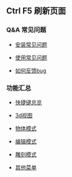 [//]: # ([test website]&#40;https://sketchfab.com/models/02bdb901643c4a8e99158e2c9327f6fe/embed?ui_theme=dark ':include :type=iframe width=10% height=720px'&#41;)

[//]: # (![视频]&#40;https://player.bilibili.com/player.html?aid=786635210&bvid=BV1h14y167oy&cid=1220056174&page=1 ':include type=iframe height=1080px'&#41;)


## Ctrl F5 刷新页面

### Q&A 常见问题

+ [安装常见问题](./QA/安装常见问题.md)

+ [使用常见问题](./QA/使用常见问题.md)

+ [如何反馈bug](./QA/bugReport.md)

### 功能汇总

+ [快捷键总览](./functions/shortcuts.md)

+ [3d视图](./functions/view3d.md)
    
+ [物体模式](./functions/object_mode.md)

+ [编辑模式](./functions/edit_mode.md)
    
+ [雕刻模式](./functions/sculpt_mode.md)

+ [其他菜单](./functions/other_menu.md)